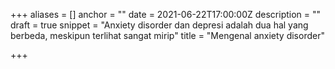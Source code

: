 +++
aliases = []
anchor = ""
date = 2021-06-22T17:00:00Z
description = ""
draft = true
snippet = "Anxiety disorder dan depresi adalah dua hal yang berbeda, meskipun terlihat sangat mirip"
title = "Mengenal anxiety disorder"

+++
